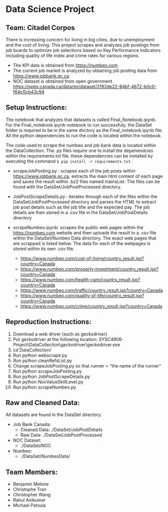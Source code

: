 # Data Science Project
## Team: Citadel Corpos

There is increasing concern for living in big cities, due to unemployment and the cost of living. This
project scrapes and analyzes job postings from job boards to optimize job selections based on
Key Performance Indicators including quality of life index and crime rates for various regions.

- The KPI data is obtained from https://numbeo.com. 
- The current job market is analyzed by obtaining job posting data from https://www.jobbank.gc.ca.
- NOC dataset is obtained from open government https://open.canada.ca/data/en/dataset/2192de22-84bf-4672-b0c0-f64c0cb43c94

## Setup Instructions:
The notebook that analyzes that datasets is called Final_Notebook.ipynb. For the Final_notebook.ipynb notebook to run successfuly, the DataSet folder is required to be in the same dirctory as the Final_notebook.ipynb file. All the python dependencies to run the code is located within the notebook.

The code used to scrape the numbeo and job bank data is located within the DataCollection. The .py files require one to install the depenendcies within the requirements.txt file. these dependencies can be installed by executing the command ```$ pip install -r requirements.txt```.
- scrapeJobPosting.py :  scrapes each of the job posts within https://www.jobbank.gc.ca, extracts the main html content of each page and saves the result within .bz2 files named mainsList. The files can be found with the DataSet/JobPostProcessed directory. 
- JobPostScrapeDetails.py : iterates through each of the files within the DataSet/JobPostProcessed directory and parses the HTML to extract job post details such as the job title and the expected pay. The job details are then stored in a .csv file in the DataSet/JobPostDetails directory
- scrapeNumbeo.ipynb: scrapes the public web pages within the https://numbeo.com website and then uploads the result to a .csv file within the DataSet/Numbeo Data directory. The exact web pages that are scrapped is listed below. The data for each of the webpages is stored within its own .csv file. 

  - https://www.numbeo.com/cost-of-living/country_result.jsp?country=Canada
  - https://www.numbeo.com/property-investment/country_result.jsp?country=Canada
  - https://www.numbeo.com/health-care/country_result.jsp?country=Canada
  - https://www.numbeo.com/traffic/country_result.jsp?country=Canada
  - https://www.numbeo.com/quality-of-life/country_result.jsp?country=Canada
  - https://www.numbeo.com/crime/country_result.jsp?country=Canada 

## Reproduction Instructions:
 1. Download a web driver (such as geckodriver)
 2. Put geckodriver at the following location: SYSC4906-Project\DataCollection\geckodriver\geckodriver.exe
 3. cd DataCollection/
 4. Run python webscrape.py
 5. Run python cleanRefsList.py
 6. Change scrapeJobPosting.py so that runner = "the name of the runner"
 7. Run python scrapeJobPosting.py
 8. Run python JobPostScrapeDetails.py
 9. Run python NovValueSkillLevel.py
 10. Run python scrapeNumbeo.py

## Raw and Cleaned Data:
All datasets are found in the DataSet directory.
- Job Bank Canada: 
  - Cleaned Data: ./DataSet/JobPostDetails 
  - Raw Data: ./DataSet/JobPostProcessed
- NOC Dataset:
  - ./DataSet/NOC
- Numbeo:
  - ./DataSet/NumbeoData/


## **Team Members**:
- Benjamin Melone
- Christophe Tran
- Christopher Wang
- Rahul Anikumar
- Michael Patsula

